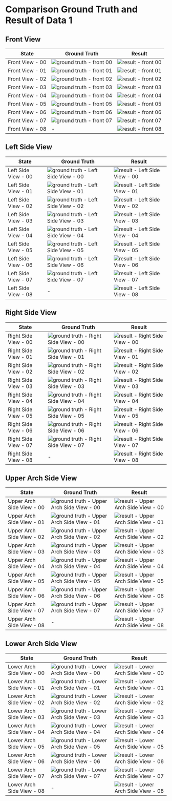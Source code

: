 # Comparison Ground Truth and Result of Data 1

## Front View
State | Ground Truth | Result
--- | --- | ---
Front View - 00 | ![ground truth - front 00](https://github.com/s-triar/tooth-aligner/blob/main/comparison_image/TOOTH_MOTION/SN/GT/SN/DEPAN%20-%2000.png?raw=true) | ![result - front 00](https://github.com/s-triar/tooth-aligner/blob/main/comparison_image/TOOTH_MOTION/SN/SC/SN/DEPAN%20-%2000.png)
Front View - 01 | ![ground truth - front 01](https://github.com/s-triar/tooth-aligner/blob/main/comparison_image/TOOTH_MOTION/SN/GT/SN/DEPAN%20-%2001.png?raw=true) | ![result - front 01](https://github.com/s-triar/tooth-aligner/blob/main/comparison_image/TOOTH_MOTION/SN/SC/SN/DEPAN%20-%2001.png)
Front View - 02 | ![ground truth - front 02](https://github.com/s-triar/tooth-aligner/blob/main/comparison_image/TOOTH_MOTION/SN/GT/SN/DEPAN%20-%2002.png?raw=true) | ![result - front 02](https://github.com/s-triar/tooth-aligner/blob/main/comparison_image/TOOTH_MOTION/SN/SC/SN/DEPAN%20-%2002.png)
Front View - 03 | ![ground truth - front 03](https://github.com/s-triar/tooth-aligner/blob/main/comparison_image/TOOTH_MOTION/SN/GT/SN/DEPAN%20-%2003.png?raw=true) | ![result - front 03](https://github.com/s-triar/tooth-aligner/blob/main/comparison_image/TOOTH_MOTION/SN/SC/SN/DEPAN%20-%2003.png)
Front View - 04 | ![ground truth - front 04](https://github.com/s-triar/tooth-aligner/blob/main/comparison_image/TOOTH_MOTION/SN/GT/SN/DEPAN%20-%2004.png?raw=true) | ![result - front 04](https://github.com/s-triar/tooth-aligner/blob/main/comparison_image/TOOTH_MOTION/SN/SC/SN/DEPAN%20-%2004.png)
Front View - 05 | ![ground truth - front 05](https://github.com/s-triar/tooth-aligner/blob/main/comparison_image/TOOTH_MOTION/SN/GT/SN/DEPAN%20-%2005.png?raw=true) | ![result - front 05](https://github.com/s-triar/tooth-aligner/blob/main/comparison_image/TOOTH_MOTION/SN/SC/SN/DEPAN%20-%2005.png)
Front View - 06 | ![ground truth - front 06](https://github.com/s-triar/tooth-aligner/blob/main/comparison_image/TOOTH_MOTION/SN/GT/SN/DEPAN%20-%2006.png?raw=true) | ![result - front 06](https://github.com/s-triar/tooth-aligner/blob/main/comparison_image/TOOTH_MOTION/SN/SC/SN/DEPAN%20-%2006.png)
Front View - 07 | ![ground truth - front 07](https://github.com/s-triar/tooth-aligner/blob/main/comparison_image/TOOTH_MOTION/SN/GT/SN/DEPAN%20-%2007.png?raw=true) | ![result - front 07](https://github.com/s-triar/tooth-aligner/blob/main/comparison_image/TOOTH_MOTION/SN/SC/SN/DEPAN%20-%2007.png)
Front View - 08 | - | ![result - front 08](https://github.com/s-triar/tooth-aligner/blob/main/comparison_image/TOOTH_MOTION/SN/SC/SN/DEPAN%20-%2008.png)

## Left Side View
State | Ground Truth | Result
--- | --- | ---
Left Side View - 00 | ![ground truth - Left Side View - 00](https://github.com/s-triar/tooth-aligner/blob/main/comparison_image/TOOTH_MOTION/SN/GT/SN/DARI%20KIRI%20-%2000.png?raw=true) | ![result - Left Side View - 00](https://github.com/s-triar/tooth-aligner/blob/main/comparison_image/TOOTH_MOTION/SN/SC/SN/DARI%20KIRI%20-%2000.png)
Left Side View - 01 | ![ground truth - Left Side View - 01](https://github.com/s-triar/tooth-aligner/blob/main/comparison_image/TOOTH_MOTION/SN/GT/SN/DARI%20KIRI%20-%2001.png?raw=true) | ![result - Left Side View - 01](https://github.com/s-triar/tooth-aligner/blob/main/comparison_image/TOOTH_MOTION/SN/SC/SN/DARI%20KIRI%20-%2001.png)
Left Side View - 02 | ![ground truth - Left Side View - 02](https://github.com/s-triar/tooth-aligner/blob/main/comparison_image/TOOTH_MOTION/SN/GT/SN/DARI%20KIRI%20-%2002.png?raw=true) | ![result - Left Side View - 02](https://github.com/s-triar/tooth-aligner/blob/main/comparison_image/TOOTH_MOTION/SN/SC/SN/DARI%20KIRI%20-%2002.png)
Left Side View - 03 | ![ground truth - Left Side View - 03](https://github.com/s-triar/tooth-aligner/blob/main/comparison_image/TOOTH_MOTION/SN/GT/SN/DARI%20KIRI%20-%2003.png?raw=true) | ![result - Left Side View - 03](https://github.com/s-triar/tooth-aligner/blob/main/comparison_image/TOOTH_MOTION/SN/SC/SN/DARI%20KIRI%20-%2003.png)
Left Side View - 04 | ![ground truth - Left Side View - 04](https://github.com/s-triar/tooth-aligner/blob/main/comparison_image/TOOTH_MOTION/SN/GT/SN/DARI%20KIRI%20-%2004.png?raw=true) | ![result - Left Side View - 04](https://github.com/s-triar/tooth-aligner/blob/main/comparison_image/TOOTH_MOTION/SN/SC/SN/DARI%20KIRI%20-%2004.png)
Left Side View - 05 | ![ground truth - Left Side View - 05](https://github.com/s-triar/tooth-aligner/blob/main/comparison_image/TOOTH_MOTION/SN/GT/SN/DARI%20KIRI%20-%2005.png?raw=true) | ![result - Left Side View - 05](https://github.com/s-triar/tooth-aligner/blob/main/comparison_image/TOOTH_MOTION/SN/SC/SN/DARI%20KIRI%20-%2005.png)
Left Side View - 06 | ![ground truth - Left Side View - 06](https://github.com/s-triar/tooth-aligner/blob/main/comparison_image/TOOTH_MOTION/SN/GT/SN/DARI%20KIRI%20-%2006.png?raw=true) | ![result - Left Side View - 06](https://github.com/s-triar/tooth-aligner/blob/main/comparison_image/TOOTH_MOTION/SN/SC/SN/DARI%20KIRI%20-%2006.png)
Left Side View - 07 | ![ground truth - Left Side View - 07](https://github.com/s-triar/tooth-aligner/blob/main/comparison_image/TOOTH_MOTION/SN/GT/SN/DARI%20KIRI%20-%2007.png?raw=true) | ![result - Left Side View - 07](https://github.com/s-triar/tooth-aligner/blob/main/comparison_image/TOOTH_MOTION/SN/SC/SN/DARI%20KIRI%20-%2007.png)
Left Side View - 08 | - | ![result - Left Side View - 08](https://github.com/s-triar/tooth-aligner/blob/main/comparison_image/TOOTH_MOTION/SN/SC/SN/DARI%20KIRI%20-%2008.png?raw=true)

## Right Side View
State | Ground Truth | Result
--- | --- | ---
Right Side View - 00 | ![ground truth - Right Side View - 00](https://github.com/s-triar/tooth-aligner/blob/main/comparison_image/TOOTH_MOTION/SN/GT/SN/DARI%20KANAN%20-%2000.png?raw=true) | ![result - Right Side View - 00](https://github.com/s-triar/tooth-aligner/blob/main/comparison_image/TOOTH_MOTION/SN/SC/SN/DARI%20KANAN%20-%2000.png)
Right Side View - 01 | ![ground truth - Right Side View - 01](https://github.com/s-triar/tooth-aligner/blob/main/comparison_image/TOOTH_MOTION/SN/GT/SN/DARI%20KANAN%20-%2001.png?raw=true) | ![result - Right Side View - 01](https://github.com/s-triar/tooth-aligner/blob/main/comparison_image/TOOTH_MOTION/SN/SC/SN/DARI%20KANAN%20-%2001.png)
Right Side View - 02 | ![ground truth - Right Side View - 02](https://github.com/s-triar/tooth-aligner/blob/main/comparison_image/TOOTH_MOTION/SN/GT/SN/DARI%20KANAN%20-%2002.png?raw=true) | ![result - Right Side View - 02](https://github.com/s-triar/tooth-aligner/blob/main/comparison_image/TOOTH_MOTION/SN/SC/SN/DARI%20KANAN%20-%2002.png)
Right Side View - 03 | ![ground truth - Right Side View - 03](https://github.com/s-triar/tooth-aligner/blob/main/comparison_image/TOOTH_MOTION/SN/GT/SN/DARI%20KANAN%20-%2003.png?raw=true) | ![result - Right Side View - 03](https://github.com/s-triar/tooth-aligner/blob/main/comparison_image/TOOTH_MOTION/SN/SC/SN/DARI%20KANAN%20-%2003.png)
Right Side View - 04 | ![ground truth - Right Side View - 04](https://github.com/s-triar/tooth-aligner/blob/main/comparison_image/TOOTH_MOTION/SN/GT/SN/DARI%20KANAN%20-%2004.png?raw=true) | ![result - Right Side View - 04](https://github.com/s-triar/tooth-aligner/blob/main/comparison_image/TOOTH_MOTION/SN/SC/SN/DARI%20KANAN%20-%2004.png)
Right Side View - 05 | ![ground truth - Right Side View - 05](https://github.com/s-triar/tooth-aligner/blob/main/comparison_image/TOOTH_MOTION/SN/GT/SN/DARI%20KANAN%20-%2005.png?raw=true) | ![result - Right Side View - 05](https://github.com/s-triar/tooth-aligner/blob/main/comparison_image/TOOTH_MOTION/SN/SC/SN/DARI%20KANAN%20-%2005.png)
Right Side View - 06 | ![ground truth - Right Side View - 06](https://github.com/s-triar/tooth-aligner/blob/main/comparison_image/TOOTH_MOTION/SN/GT/SN/DARI%20KANAN%20-%2006.png?raw=true) | ![result - Right Side View - 06](https://github.com/s-triar/tooth-aligner/blob/main/comparison_image/TOOTH_MOTION/SN/SC/SN/DARI%20KANAN%20-%2006.png)
Right Side View - 07 | ![ground truth - Right Side View - 07](https://github.com/s-triar/tooth-aligner/blob/main/comparison_image/TOOTH_MOTION/SN/GT/SN/DARI%20KANAN%20-%2007.png?raw=true) | ![result - Right Side View - 07](https://github.com/s-triar/tooth-aligner/blob/main/comparison_image/TOOTH_MOTION/SN/SC/SN/DARI%20KANAN%20-%2007.png)
Right Side View - 08 | - | ![result - Right Side View - 08](https://github.com/s-triar/tooth-aligner/blob/main/comparison_image/TOOTH_MOTION/SN/SC/SN/DARI%20KANAN%20-%2008.png?raw=true)

## Upper Arch Side View
State | Ground Truth | Result
--- | --- | ---
Upper Arch Side View - 00 | ![ground truth - Upper Arch Side View - 00](https://github.com/s-triar/tooth-aligner/blob/main/comparison_image/TOOTH_MOTION/SN/GT/SN/RAHANG%20ATAS%20-%2000.png?raw=true) | ![result - Upper Arch Side View - 00](https://github.com/s-triar/tooth-aligner/blob/main/comparison_image/TOOTH_MOTION/SN/SC/SN/RAHANG%20ATAS%20-%2000.png)
Upper Arch Side View - 01 | ![ground truth - Upper Arch Side View - 01](https://github.com/s-triar/tooth-aligner/blob/main/comparison_image/TOOTH_MOTION/SN/GT/SN/RAHANG%20ATAS%20-%2001.png?raw=true) | ![result - Upper Arch Side View - 01](https://github.com/s-triar/tooth-aligner/blob/main/comparison_image/TOOTH_MOTION/SN/SC/SN/RAHANG%20ATAS%20-%2001.png)
Upper Arch Side View - 02 | ![ground truth - Upper Arch Side View - 02](https://github.com/s-triar/tooth-aligner/blob/main/comparison_image/TOOTH_MOTION/SN/GT/SN/RAHANG%20ATAS%20-%2002.png?raw=true) | ![result - Upper Arch Side View - 02](https://github.com/s-triar/tooth-aligner/blob/main/comparison_image/TOOTH_MOTION/SN/SC/SN/RAHANG%20ATAS%20-%2002.png)
Upper Arch Side View - 03 | ![ground truth - Upper Arch Side View - 03](https://github.com/s-triar/tooth-aligner/blob/main/comparison_image/TOOTH_MOTION/SN/GT/SN/RAHANG%20ATAS%20-%2003.png?raw=true) | ![result - Upper Arch Side View - 03](https://github.com/s-triar/tooth-aligner/blob/main/comparison_image/TOOTH_MOTION/SN/SC/SN/RAHANG%20ATAS%20-%2003.png)
Upper Arch Side View - 04 | ![ground truth - Upper Arch Side View - 04](https://github.com/s-triar/tooth-aligner/blob/main/comparison_image/TOOTH_MOTION/SN/GT/SN/RAHANG%20ATAS%20-%2004.png?raw=true) | ![result - Upper Arch Side View - 04](https://github.com/s-triar/tooth-aligner/blob/main/comparison_image/TOOTH_MOTION/SN/SC/SN/RAHANG%20ATAS%20-%2004.png)
Upper Arch Side View - 05 | ![ground truth - Upper Arch Side View - 05](https://github.com/s-triar/tooth-aligner/blob/main/comparison_image/TOOTH_MOTION/SN/GT/SN/RAHANG%20ATAS%20-%2005.png?raw=true) | ![result - Upper Arch Side View - 05](https://github.com/s-triar/tooth-aligner/blob/main/comparison_image/TOOTH_MOTION/SN/SC/SN/RAHANG%20ATAS%20-%2005.png)
Upper Arch Side View - 06 | ![ground truth - Upper Arch Side View - 06](https://github.com/s-triar/tooth-aligner/blob/main/comparison_image/TOOTH_MOTION/SN/GT/SN/RAHANG%20ATAS%20-%2006.png?raw=true) | ![result - Upper Arch Side View - 06](https://github.com/s-triar/tooth-aligner/blob/main/comparison_image/TOOTH_MOTION/SN/SC/SN/RAHANG%20ATAS%20-%2006.png)
Upper Arch Side View - 07 | ![ground truth - Upper Arch Side View - 07](https://github.com/s-triar/tooth-aligner/blob/main/comparison_image/TOOTH_MOTION/SN/GT/SN/RAHANG%20ATAS%20-%2007.png?raw=true) | ![result - Upper Arch Side View - 07](https://github.com/s-triar/tooth-aligner/blob/main/comparison_image/TOOTH_MOTION/SN/SC/SN/RAHANG%20ATAS%20-%2007.png)
Upper Arch Side View - 08 | - | ![result - Upper Arch Side View - 08](https://github.com/s-triar/tooth-aligner/blob/main/comparison_image/TOOTH_MOTION/SN/SC/SN/RAHANG%20ATAS%20-%2008.png?raw=true)

## Lower Arch Side View
State | Ground Truth | Result
--- | --- | ---
Lower Arch Side View - 00 | ![ground truth - Lower Arch Side View - 00](https://github.com/s-triar/tooth-aligner/blob/main/comparison_image/TOOTH_MOTION/SN/GT/SN/RAHANG%20BAWAH%20-%2000.png?raw=true) | ![result - Lower Arch Side View - 00](https://github.com/s-triar/tooth-aligner/blob/main/comparison_image/TOOTH_MOTION/SN/SC/SN/RAHANG%20BAWAH%20-%2000.png)
Lower Arch Side View - 01 | ![ground truth - Lower Arch Side View - 01](https://github.com/s-triar/tooth-aligner/blob/main/comparison_image/TOOTH_MOTION/SN/GT/SN/RAHANG%20BAWAH%20-%2001.png?raw=true) | ![result - Lower Arch Side View - 01](https://github.com/s-triar/tooth-aligner/blob/main/comparison_image/TOOTH_MOTION/SN/SC/SN/RAHANG%20BAWAH%20-%2001.png)
Lower Arch Side View - 02 | ![ground truth - Lower Arch Side View - 02](https://github.com/s-triar/tooth-aligner/blob/main/comparison_image/TOOTH_MOTION/SN/GT/SN/RAHANG%20BAWAH%20-%2002.png?raw=true) | ![result - Lower Arch Side View - 02](https://github.com/s-triar/tooth-aligner/blob/main/comparison_image/TOOTH_MOTION/SN/SC/SN/RAHANG%20BAWAH%20-%2002.png)
Lower Arch Side View - 03 | ![ground truth - Lower Arch Side View - 03](https://github.com/s-triar/tooth-aligner/blob/main/comparison_image/TOOTH_MOTION/SN/GT/SN/RAHANG%20BAWAH%20-%2003.png?raw=true) | ![result - Lower Arch Side View - 03](https://github.com/s-triar/tooth-aligner/blob/main/comparison_image/TOOTH_MOTION/SN/SC/SN/RAHANG%20BAWAH%20-%2003.png)
Lower Arch Side View - 04 | ![ground truth - Lower Arch Side View - 04](https://github.com/s-triar/tooth-aligner/blob/main/comparison_image/TOOTH_MOTION/SN/GT/SN/RAHANG%20BAWAH%20-%2004.png?raw=true) | ![result - Lower Arch Side View - 04](https://github.com/s-triar/tooth-aligner/blob/main/comparison_image/TOOTH_MOTION/SN/SC/SN/RAHANG%20BAWAH%20-%2004.png)
Lower Arch Side View - 05 | ![ground truth - Lower Arch Side View - 05](https://github.com/s-triar/tooth-aligner/blob/main/comparison_image/TOOTH_MOTION/SN/GT/SN/RAHANG%20BAWAH%20-%2005.png?raw=true) | ![result - Lower Arch Side View - 05](https://github.com/s-triar/tooth-aligner/blob/main/comparison_image/TOOTH_MOTION/SN/SC/SN/RAHANG%20BAWAH%20-%2005.png)
Lower Arch Side View - 06 | ![ground truth - Lower Arch Side View - 06](https://github.com/s-triar/tooth-aligner/blob/main/comparison_image/TOOTH_MOTION/SN/GT/SN/RAHANG%20BAWAH%20-%2006.png?raw=true) | ![result - Lower Arch Side View - 06](https://github.com/s-triar/tooth-aligner/blob/main/comparison_image/TOOTH_MOTION/SN/SC/SN/RAHANG%20BAWAH%20-%2006.png)
Lower Arch Side View - 07 | ![ground truth - Lower Arch Side View - 07](https://github.com/s-triar/tooth-aligner/blob/main/comparison_image/TOOTH_MOTION/SN/GT/SN/RAHANG%20BAWAH%20-%2007.png?raw=true) | ![result - Lower Arch Side View - 07](https://github.com/s-triar/tooth-aligner/blob/main/comparison_image/TOOTH_MOTION/SN/SC/SN/RAHANG%20BAWAH%20-%2007.png)
Lower Arch Side View - 08 | - | ![result - Lower Arch Side View - 08](https://github.com/s-triar/tooth-aligner/blob/main/comparison_image/TOOTH_MOTION/SN/SC/SN/RAHANG%20BAWAH%20-%2008.png?raw=true)